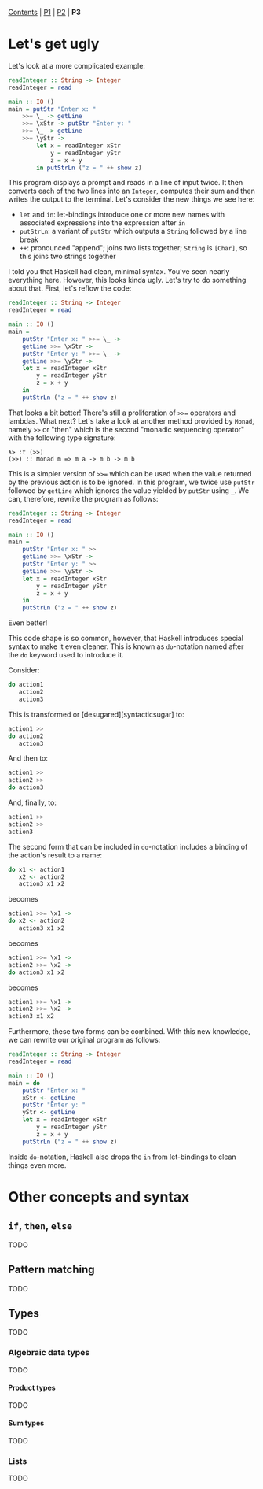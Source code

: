 [Contents](index.md) | [P1](part01.md) | [P2](part03.md) | **P3**

# Let's get ugly

Let's look at a more complicated example:

```haskell
readInteger :: String -> Integer
readInteger = read

main :: IO ()
main = putStr "Enter x: "
    >>= \_ -> getLine
    >>= \xStr -> putStr "Enter y: "
    >>= \_ -> getLine
    >>= \yStr ->
        let x = readInteger xStr
            y = readInteger yStr
            z = x + y
        in putStrLn ("z = " ++ show z)
```

This program displays a prompt and reads in a line of input twice. It then converts each of the two lines into an `Integer`, computes their sum and then writes the output to the terminal. Let's consider the new things we see here:

* `let` and `in`: let-bindings introduce one or more new names with associated expressions into the expression after `in`
*  `putStrLn`: a variant of `putStr` which outputs a `String` followed by a line break
*  `++`: pronounced "append"; joins two lists together; `String` is `[Char]`, so this joins two strings together

I told you that Haskell had clean, minimal syntax. You've seen nearly everything here. However, this looks kinda ugly. Let's try to do something about that. First, let's reflow the code:

```haskell
readInteger :: String -> Integer
readInteger = read

main :: IO ()
main =
    putStr "Enter x: " >>= \_ ->
    getLine >>= \xStr ->
    putStr "Enter y: " >>= \_ ->
    getLine >>= \yStr ->
    let x = readInteger xStr
        y = readInteger yStr
        z = x + y
    in
    putStrLn ("z = " ++ show z)
```

That looks a bit better! There's still a proliferation of `>>=` operators and lambdas. What next? Let's take a look at another method provided by `Monad`, namely `>>` or "then" which is the second "monadic sequencing operator" with the following type signature:

```ghci
λ> :t (>>)
(>>) :: Monad m => m a -> m b -> m b
```

This is a simpler version of `>>=` which can be used when the value returned by the previous action is to be ignored. In this program, we twice use `putStr` followed by `getLine` which ignores the value yielded by `putStr` using `_`. We can, therefore, rewrite the program as follows:

```haskell
readInteger :: String -> Integer
readInteger = read

main :: IO ()
main =
    putStr "Enter x: " >>
    getLine >>= \xStr ->
    putStr "Enter y: " >>
    getLine >>= \yStr ->
    let x = readInteger xStr
        y = readInteger yStr
        z = x + y
    in
    putStrLn ("z = " ++ show z)
```

Even better!

This code shape is so common, however, that Haskell introduces special syntax to make it even cleaner. This is known as `do`-notation named after the `do` keyword used to introduce it.

Consider:

```haskell
do action1
   action2
   action3
```

This is transformed or [desugared][syntacticsugar] to:

```haskell
action1 >>
do action2
   action3
```

And then to:

```haskell
action1 >>
action2 >>
do action3
```

And, finally, to:

```haskell
action1 >>
action2 >>
action3
```

The second form that can be included in `do`-notation includes a binding of the action's result to a name:

```haskell
do x1 <- action1
   x2 <- action2
   action3 x1 x2
```

becomes

```haskell
action1 >>= \x1 ->
do x2 <- action2
   action3 x1 x2
```

becomes

```haskell
action1 >>= \x1 ->
action2 >>= \x2 ->
do action3 x1 x2
```

becomes

```haskell
action1 >>= \x1 ->
action2 >>= \x2 ->
action3 x1 x2
```

Furthermore, these two forms can be combined. With this new knowledge, we can rewrite our original program as follows:

```haskell
readInteger :: String -> Integer
readInteger = read

main :: IO ()
main = do
    putStr "Enter x: "
    xStr <- getLine
    putStr "Enter y: "
    yStr <- getLine
    let x = readInteger xStr
        y = readInteger yStr
        z = x + y
    putStrLn ("z = " ++ show z)
```

Inside `do`-notation, Haskell also drops the `in` from let-bindings to clean things even more.

# Other concepts and syntax

## `if`, `then`, `else`

TODO

## Pattern matching

TODO

## Types

TODO

### Algebraic data types

TODO

#### Product types

TODO

#### Sum types

TODO

### Lists

TODO

[syntactisugar]: https://en.wikipedia.org/wiki/Syntactic_sugar